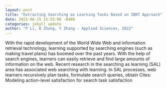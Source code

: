 ```yaml
--- 
layout: post 
title: "Extracting Searching as Learning Tasks Based on IBRT Approach" 
date: 2022-06-15 15:55:00 -0400 
categories: jekyll update 
author: "P Li, B Zhang, Y Zhang - Applied Sciences, 2022" 
--- 
```

With the rapid development of the World Wide Web and information retrieval technology, learning supported by searching engines (such as making travel plans) has boomed over the past years. With the help of search engines, learners can easily retrieve and find large amounts of information on the web. Recent research in the searching as learning (SAL) area has associated web searching with learning. In SAL processes, web learners recursively plan tasks, formulate search queries, obtain Cites: Modeling action-level satisfaction for search task satisfaction